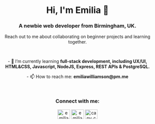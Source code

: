 <h1 align="center">Hi, I'm Emilia 👋</h1>
<h3 align="center">A newbie web developer from Birmingham, UK.</h3>
<p align="center">
Reach out to me about collaborating on beginner projects and learning together. </p><br>
<p align="center">
- 🌱 I’m currently learning <b>full-stack development, including UX/UI, HTML&CSS, Javascript, NodeJS, Express, REST APIs & PostgreSQL.</b></p>
<p align="center">
- 📫 How to reach me: <b>emiliawilliamson@pm.me</b></p>
<br>
<h3 align="center">Connect with me:</h3>
<p align="center">
<a href="https://twitter.com/emilia_wil" target="blank"><img align="center" src="https://raw.githubusercontent.com/rahuldkjain/github-profile-readme-generator/master/src/images/icons/Social/twitter.svg" alt="emilia_wil" height="30" width="40" /></a>
<a href="https://linkedin.com/in/emiliawil" target="blank"><img align="center" src="https://raw.githubusercontent.com/rahuldkjain/github-profile-readme-generator/master/src/images/icons/Social/linked-in-alt.svg" alt="emiliawil" height="30" width="40" /></a>
<!-- <a href="https://stackoverflow.com/users/emiliawil" target="blank"><img align="center" src="https://raw.githubusercontent.com/rahuldkjain/github-profile-readme-generator/master/src/images/icons/Social/stack-overflow.svg" alt="emiliawil" height="30" width="40" /></a> --->
<a href="https://instagram.com/capy_code" target="blank"><img align="center" src="https://raw.githubusercontent.com/rahuldkjain/github-profile-readme-generator/master/src/images/icons/Social/instagram.svg" alt="capy_code" height="30" width="40" /></a>
<!-- <a href="https://dribbble.com/emiliawil" target="blank"><img align="center" src="https://raw.githubusercontent.com/rahuldkjain/github-profile-readme-generator/master/src/images/icons/Social/dribbble.svg" alt="emiliawil" height="30" width="40" /></a>
<a href="https://medium.com/emiliawil" target="blank"><img align="center" src="https://raw.githubusercontent.com/rahuldkjain/github-profile-readme-generator/master/src/images/icons/Social/medium.svg" alt="emiliawil" height="30" width="40" /></a> -->
</p>
<!--
<h3 align="center">Languages and Tools:</h3>
<p align="center"> <a href="https://getbootstrap.com" target="_blank" rel="noreferrer"> <img src="https://raw.githubusercontent.com/devicons/devicon/master/icons/bootstrap/bootstrap-plain-wordmark.svg" alt="bootstrap" width="40" height="40"/> </a> <a href="https://www.w3schools.com/css/" target="_blank" rel="noreferrer"> <img src="https://raw.githubusercontent.com/devicons/devicon/master/icons/css3/css3-original-wordmark.svg" alt="css3" width="40" height="40"/> </a> <a href="https://www.figma.com/" target="_blank" rel="noreferrer"> <img src="https://www.vectorlogo.zone/logos/figma/figma-icon.svg" alt="figma" width="40" height="40"/> </a> <a href="https://www.w3.org/html/" target="_blank" rel="noreferrer"> <img src="https://raw.githubusercontent.com/devicons/devicon/master/icons/html5/html5-original-wordmark.svg" alt="html5" width="40" height="40"/> </a> <a href="https://www.adobe.com/in/products/illustrator.html" target="_blank" rel="noreferrer"> <img src="https://www.vectorlogo.zone/logos/adobe_illustrator/adobe_illustrator-icon.svg" alt="illustrator" width="40" height="40"/> </a> <a href="https://www.photoshop.com/en" target="_blank" rel="noreferrer"> <img src="https://raw.githubusercontent.com/devicons/devicon/master/icons/photoshop/photoshop-line.svg" alt="photoshop" width="40" height="40"/> </a> </p>


<p align="center">&nbsp;<img align="center" src="https://github-readme-stats.vercel.app/api?username=emiliawil&show_icons=true&locale=en" alt="emiliawil" /></p>
-->
